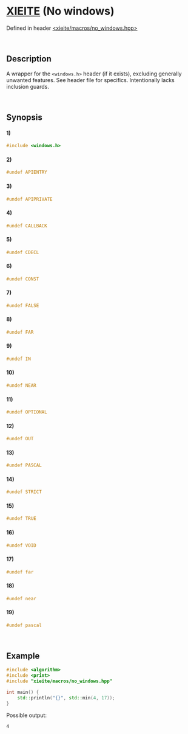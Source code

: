 # [XIEITE](../../macros.md) \(No windows\)
Defined in header [<xieite/macros/no_windows.hpp>](../../../include/xieite/macros/no_windows.hpp)

&nbsp;

## Description
A wrapper for the `<windows.h>` header (if it exists), excluding generally unwanted features. See header file for specifics. Intentionally lacks inclusion guards.

&nbsp;

## Synopsis
#### 1)
```cpp
#include <windows.h>
```
#### 2)
```cpp
#undef APIENTRY
```
#### 3)
```cpp
#undef APIPRIVATE
```
#### 4)
```cpp
#undef CALLBACK
```
#### 5)
```cpp
#undef CDECL
```
#### 6)
```cpp
#undef CONST
```
#### 7)
```cpp
#undef FALSE
```
#### 8)
```cpp
#undef FAR
```
#### 9)
```cpp
#undef IN
```
#### 10)
```cpp
#undef NEAR
```
#### 11)
```cpp
#undef OPTIONAL
```
#### 12)
```cpp
#undef OUT
```
#### 13)
```cpp
#undef PASCAL
```
#### 14)
```cpp
#undef STRICT
```
#### 15)
```cpp
#undef TRUE
```
#### 16)
```cpp
#undef VOID
```
#### 17)
```cpp
#undef far
```
#### 18)
```cpp
#undef near
```
#### 19)
```cpp
#undef pascal
```

&nbsp;

## Example
```cpp
#include <algorithm>
#include <print>
#include "xieite/macros/no_windows.hpp"

int main() {
    std::println("{}", std::min(4, 17));
}
```
Possible output:
```
4
```
